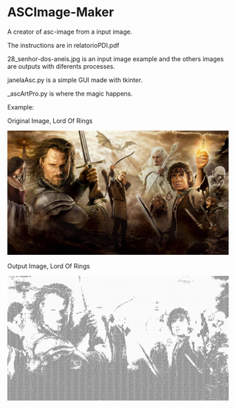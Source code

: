 # ASCImage-Maker
A creator of asc-image from a input image.

The instructions are in relatorioPDI.pdf

28_senhor-dos-aneis.jpg is an input image example and the others images are outputs with diferents processes.

janelaAsc.py is a simple GUI made with tkinter.

_ascArtPro.py is where the magic happens.

Example: 

Original Image, Lord Of Rings

![Input Image of Lord Of Rings](https://github.com/FlavioCorreia/ASCImage-Maker/blob/master/28_senhor-dos-aneis.jpg)

Output Image, Lord Of Rings

![output Image of Lord Of Rings](https://github.com/FlavioCorreia/ASCImage-Maker/blob/master/28_ascImageFinalEq.png)
